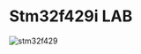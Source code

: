 # Stm32f429i LAB

![stm32f429](https://user-images.githubusercontent.com/57374612/129743092-ef37a9a7-5807-4047-8977-85d77314ac5e.jpg)
